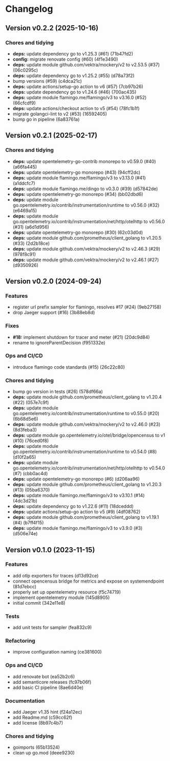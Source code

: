 # Changelog

## Version v0.2.2 (2025-10-16)

### Chores and tidying

- **deps:** update dependency go to v1.25.3 (#61) (71b47fd2)
- **config:** migrate renovate config (#60) (4f1e3490)
- **deps:** update module github.com/vektra/mockery/v2 to v2.53.5 (#37) (06c0295c)
- **deps:** update dependency go to v1.25.2 (#55) (d78a73f2)
- bump versions (#59) (c4dca21c)
- **deps:** update actions/setup-go action to v6 (#57) (7cb97b26)
- **deps:** update dependency go to v1.24.6 (#46) (700ac435)
- **deps:** update module flamingo.me/flamingo/v3 to v3.16.0 (#52) (66cfcdf9)
- **deps:** update actions/checkout action to v5 (#54) (78fc1b1f)
- migrate golangci-lint to v2 (#53) (16592405)
- bump go in pipeline (6a83761a)

## Version v0.2.1 (2025-02-17)

### Chores and tidying

- **deps:** update opentelemetry-go-contrib monorepo to v0.59.0 (#40) (a66fa445)
- **deps:** update opentelemetry-go monorepo (#43) (94cff2dc)
- **deps:** update module flamingo.me/flamingo/v3 to v3.13.0 (#41) (a1ddcfc7)
- **deps:** update module flamingo.me/dingo to v0.3.0 (#39) (d57842de)
- **deps:** update opentelemetry-go monorepo (#34) (bb02dbd6)
- **deps:** update module go.opentelemetry.io/contrib/instrumentation/runtime to v0.56.0 (#32) (e6469a15)
- **deps:** update module go.opentelemetry.io/contrib/instrumentation/net/http/otelhttp to v0.56.0 (#31) (a6d1d956)
- **deps:** update opentelemetry-go monorepo (#30) (62c03d0d)
- **deps:** update module github.com/prometheus/client_golang to v1.20.5 (#33) (2d2b18ce)
- **deps:** update module github.com/vektra/mockery/v2 to v2.46.3 (#29) (978f8c91)
- **deps:** update module github.com/vektra/mockery/v2 to v2.46.1 (#27) (d9350926)

## Version v0.2.0 (2024-09-24)

### Features

- register url prefix sampler for flamingo, resolves #17 (#24) (9eb27158)
- drop Jaeger support (#16) (3b88eb8d)

### Fixes

- **#18:** implement shutdown for tracer and meter (#21) (20dc9d84)
- rename to ignoreParentDecision (f951332e)

### Ops and CI/CD

- introduce flamingo code standards (#15) (26c22c80)

### Chores and tidying

- bump go version in tests (#26) (578df66a)
- **deps:** update module github.com/prometheus/client_golang to v1.20.4 (#22) (057e7c9f)
- **deps:** update module go.opentelemetry.io/contrib/instrumentation/runtime to v0.55.0 (#20) (6b68d5e6)
- **deps:** update module github.com/vektra/mockery/v2 to v2.46.0 (#23) (8d3feba3)
- **deps:** update module go.opentelemetry.io/otel/bridge/opencensus to v1 (#10) (76ced0f8)
- **deps:** update module go.opentelemetry.io/contrib/instrumentation/runtime to v0.54.0 (#8) (d10f2a65)
- **deps:** update module go.opentelemetry.io/contrib/instrumentation/net/http/otelhttp to v0.54.0 (#7) (cbb0ac4d)
- **deps:** update opentelemetry-go monorepo (#6) (d206aa96)
- **deps:** update module github.com/prometheus/client_golang to v1.20.3 (#13) (05ba6370)
- **deps:** update module flamingo.me/flamingo/v3 to v3.10.1 (#14) (4dc3d21b)
- **deps:** update dependency go to v1.22.6 (#11) (18dceddd)
- **deps:** update actions/setup-go action to v5 (#9) (4df08762)
- **deps:** update module github.com/prometheus/client_golang to v1.19.1 (#4) (b7ff4f15)
- **deps:** update module flamingo.me/flamingo/v3 to v3.9.0 (#3) (d506e74e)

## Version v0.1.0 (2023-11-15)

### Features

- add otlp exporters for traces (d13d92ce)
- connect opencensus bridge for metrics and expose on systemendpoint (81d7ebcc)
- properly set up opentelemetry resource (f5c74719)
- implement opentelemetry module (145d8905)
- initial commit (342e11e8)

### Tests

- add unit tests for sampler (fea832c9)

### Refactoring

- improve configuration naming (ce381600)

### Ops and CI/CD

- add renovate bot (ea52b2c6)
- add semanticore releases (fc97b06f)
- add basic CI pipeline (8ae6d40e)

### Documentation

- add Jaeger v1.35 hint (f24a12ec)
- add Readme.md (c59cc62f)
- add license (8b97c4b7)

### Chores and tidying

- goimports (65b13524)
- clean up go.mod (deee9230)

